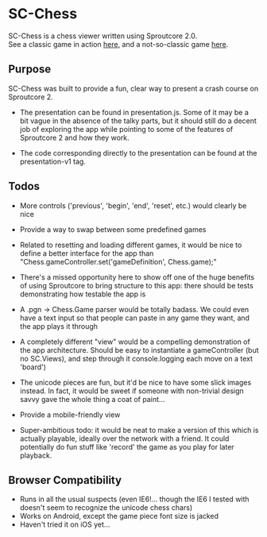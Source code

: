 # SC-Chess

SC-Chess is a chess viewer written using Sproutcore 2.0.  
See a classic game in action [here](http://dmarcotte.github.com/sc-chess/immortal.html),
and a not-so-classic game [here](http://dmarcotte.github.com/sc-chess/amateur.html).

## Purpose

SC-Chess was built to provide a fun, clear way to present a crash course on
Sproutcore 2.

* The presentation can be found in presentation.js.  Some of it may be a bit
vague in the absence of the talky parts, but it should still do a decent job
of exploring the app while pointing to some of the features of Sproutcore 2
and how they work.

* The code corresponding directly to the presentation can be found at the
presentation-v1 tag.

## Todos

* More controls ('previous', 'begin', 'end', 'reset', etc.) would clearly be
nice

* Provide a way to swap between some predefined games

* Related to resetting and loading different games, it would be nice to define
a better interface for the app than
"Chess.gameController.set('gameDefinition', Chess.game);"

* There's a missed opportunity here to show off one of the huge benefits
of using Sproutcore to bring structure to this app:
there should be tests demonstrating how testable the app is

* A .pgn -> Chess.Game parser would be totally badass.  We could even have
a text input so that people can paste in any game they want, and the app
plays it through

* A completely different "view" would be a compelling demonstration of the app
architecture.  Should be easy to instantiate a gameController (but
no SC.Views), and step through it console.logging each move on a text
'board')

* The unicode pieces are fun, but it'd be nice to have some slick images
instead.  In fact, it would be sweet if someone with non-trivial design savvy
gave the whole thing a coat of paint...

* Provide a mobile-friendly view

* Super-ambitious todo: it would be neat to make a version of this which is
actually playable, ideally over the network with a friend.  It could potentially
do fun stuff like 'record' the game as you play for later playback.


## Browser Compatibility
* Runs in all the usual suspects (even IE6!... though the IE6 I tested
with doesn't seem to recognize the unicode chess chars)
* Works on Android, except the game piece font size is jacked
* Haven't tried it on iOS yet...